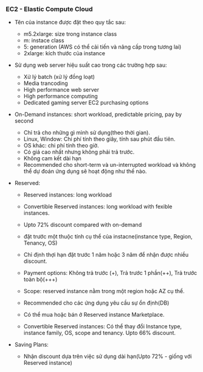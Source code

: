### EC2 - Elastic Compute Cloud
- Tên của instance được đặt theo quy tắc sau:
    + m5.2xlarge: size trong instance class
    + m: instace class
    + 5: generation (AWS có thể cải tiến và nâng cấp trong tương lai)
    + 2xlarge: kích thước của instance

- Sử dụng web server hiệu suất cao trong các trường hợp sau:
    + Xử lý batch (xử lý đồng loạt)
    + Media trancoding
    + High performance web server
    + High performance computing
    + Dedicated gaming server
EC2 purchasing options
- On-Demand instances: short workload, predictable pricing, pay by second
    + Chỉ trả cho những gì mình sử dụng(theo thời gian).
    + Linux, Window: Chi phí tính theo giây, tính sau phút đầu tiên.
    + OS khác: chi phí tính theo giờ.
    + Có giá cao nhất nhưng không phải trả trước.
    + Không cam kết dài hạn
    + Recommended cho short-term và un-interrupted workload và không thể dự đoán ứng dụng sẽ hoạt động như thế nào.
- Reserved:
    + Reserved instances: long workload
    + Convertible Reserved instances: long workload with fexible instances.

    + Upto 72% discount compared with on-demand
    + đặt trước một thuộc tính cụ thể của instacne(instance type, Region, Tenancy, OS)
    + Chỉ định thợi hạn đặt trước 1 năm hoặc 3 năm để nhận được nhiều discount.
    + Payment options: Không trả trước (+), Trả trước 1 phần(++), Trả trước toàn bộ(+++)
    + Scope: reserved instance nằm trong một region hoặc AZ cụ thể.
    + Recommended cho các ứng dụng yêu cầu sự ổn định(DB)
    + Có thể mua hoặc bán ở Reserved instance Marketplace.

    + Convertible Reserved instances: Có thể thay đổi Instance type, instance family, OS, scope and tenancy.
        Upto 66% discount.
- Saving Plans:
    + Nhận discount dựa trên việc sử dụng dài hạn(Upto 72% - giống với Reserved instance)